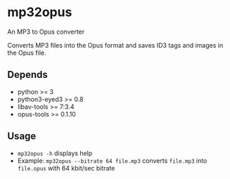 # mp32opus
An MP3 to Opus converter

Converts MP3 files into the Opus format and saves ID3 tags and images in the Opus file.

## Depends
- python >= 3
- python3-eyed3 >= 0.8
- libav-tools >= 7:3.4
- opus-tools >= 0.1.10

## Usage
- `mp32opus -h` displays help
- Example: `mp32opus --bitrate 64 file.mp3` converts `file.mp3` into `file.opus` with 64 kbit/sec bitrate
